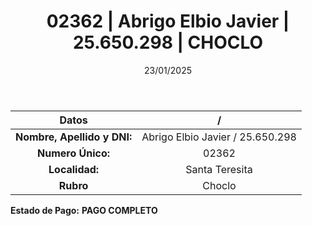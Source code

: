 ﻿---
title: 02362 | Abrigo Elbio Javier | 25.650.298 | CHOCLO
date: 23/01/2025
draft: false
tags: ['santa-teresita', 'titular', 'choclo']
---

|          **Datos**          |  /  |
|:---------------------------:|:---:|
| **Nombre, Apellido y DNI:** | Abrigo Elbio Javier / 25.650.298 |
|      **Numero Único:**      | 02362 |
|        **Localidad:**       | Santa Teresita |
|          **Rubro**          | Choclo |

**Estado de Pago:** **PAGO COMPLETO**
